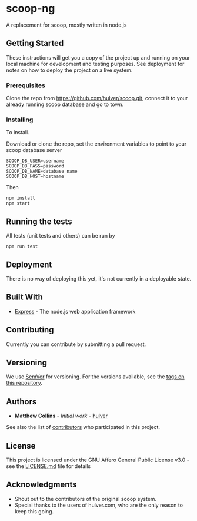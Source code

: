 # scoop-ng

A replacement for scoop, mostly writen in node.js

## Getting Started

These instructions will get you a copy of the project up and running on your local machine for development and testing purposes. See deployment for notes on how to deploy the project on a live system.

### Prerequisites

Clone the repo from https://github.com/hulver/scoop.git, connect it to your already running scoop database and go to town.


### Installing

To install.

Download or clone the repo, set the environment variables to point to your scoop database server

```
SCOOP_DB_USER=username
SCOOP_DB_PASS=password
SCOOP_DB_NAME=database name
SCOOP_DB_HOST=hostname

```

Then

```
npm install
npm start
```

## Running the tests

All tests (unit tests and others) can be run by

```
npm run test
```

## Deployment

There is no way of deploying this yet, it's not currently in a deployable state.

## Built With

* [Express](https://expressjs.com/) - The node.js web application framework

## Contributing

Currently you can contribute by submitting a pull request. 

## Versioning

We use [SemVer](http://semver.org/) for versioning. For the versions available, see the [tags on this repository](https://github.com/hulver/scoop/tags). 

## Authors

* **Matthew Collins** - *Initial work* - [hulver](https://github.com/hulver)

See also the list of [contributors](https://github.com/hulver/scoop/contributors) who participated in this project.

## License

This project is licensed under the GNU Affero General Public License v3.0 - see the [LICENSE.md](LICENSE.md) file for details

## Acknowledgments

* Shout out to the contributors of the original scoop system.
* Special thanks to the users of hulver.com, who are the only reason to keep this going.
